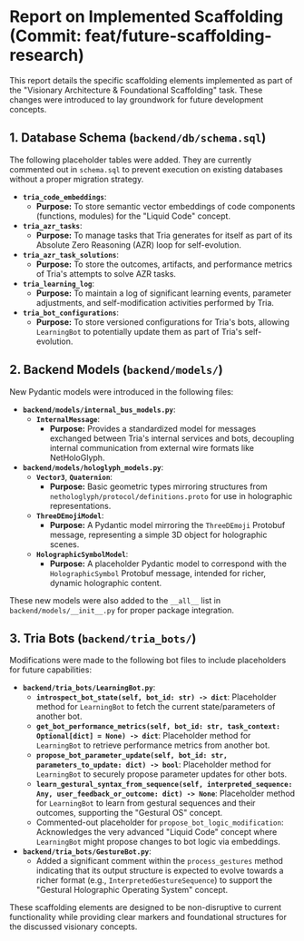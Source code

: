 <!-- TODO: REVIEW - This is a summary of scaffolding implemented on 2024-10-26 for the 'feat/future-scaffolding-research' branch. Verify if these scaffolded elements are still relevant, have been implemented, or have been removed/changed. The document itself is a historical record of that specific work. -->
# Report on Implemented Scaffolding (Commit: feat/future-scaffolding-research)

This report details the specific scaffolding elements implemented as part of the "Visionary Architecture & Foundational Scaffolding" task. These changes were introduced to lay groundwork for future development concepts.

## 1. Database Schema (`backend/db/schema.sql`)

The following placeholder tables were added. They are currently commented out in `schema.sql` to prevent execution on existing databases without a proper migration strategy.

*   **`tria_code_embeddings`**:
    *   **Purpose:** To store semantic vector embeddings of code components (functions, modules) for the "Liquid Code" concept.
*   **`tria_azr_tasks`**:
    *   **Purpose:** To manage tasks that Tria generates for itself as part of its Absolute Zero Reasoning (AZR) loop for self-evolution.
*   **`tria_azr_task_solutions`**:
    *   **Purpose:** To store the outcomes, artifacts, and performance metrics of Tria's attempts to solve AZR tasks.
*   **`tria_learning_log`**:
    *   **Purpose:** To maintain a log of significant learning events, parameter adjustments, and self-modification activities performed by Tria.
*   **`tria_bot_configurations`**:
    *   **Purpose:** To store versioned configurations for Tria's bots, allowing `LearningBot` to potentially update them as part of Tria's self-evolution.

## 2. Backend Models (`backend/models/`)

New Pydantic models were introduced in the following files:

*   **`backend/models/internal_bus_models.py`**:
    *   **`InternalMessage`**:
        *   **Purpose:** Provides a standardized model for messages exchanged between Tria's internal services and bots, decoupling internal communication from external wire formats like NetHoloGlyph.
*   **`backend/models/hologlyph_models.py`**:
    *   **`Vector3`**, **`Quaternion`**:
        *   **Purpose:** Basic geometric types mirroring structures from `nethologlyph/protocol/definitions.proto` for use in holographic representations.
    *   **`ThreeDEmojiModel`**:
        *   **Purpose:** A Pydantic model mirroring the `ThreeDEmoji` Protobuf message, representing a simple 3D object for holographic scenes.
    *   **`HolographicSymbolModel`**:
        *   **Purpose:** A placeholder Pydantic model to correspond with the `HolographicSymbol` Protobuf message, intended for richer, dynamic holographic content.

These new models were also added to the `__all__` list in `backend/models/__init__.py` for proper package integration.

## 3. Tria Bots (`backend/tria_bots/`)

Modifications were made to the following bot files to include placeholders for future capabilities:

*   **`backend/tria_bots/LearningBot.py`**:
    *   **`introspect_bot_state(self, bot_id: str) -> dict`**: Placeholder method for `LearningBot` to fetch the current state/parameters of another bot.
    *   **`get_bot_performance_metrics(self, bot_id: str, task_context: Optional[dict] = None) -> dict`**: Placeholder method for `LearningBot` to retrieve performance metrics from another bot.
    *   **`propose_bot_parameter_update(self, bot_id: str, parameters_to_update: dict) -> bool`**: Placeholder method for `LearningBot` to securely propose parameter updates for other bots.
    *   **`learn_gestural_syntax_from_sequence(self, interpreted_sequence: Any, user_feedback_or_outcome: dict) -> None`**: Placeholder method for `LearningBot` to learn from gestural sequences and their outcomes, supporting the "Gestural OS" concept.
    *   Commented-out placeholder for `propose_bot_logic_modification`: Acknowledges the very advanced "Liquid Code" concept where `LearningBot` might propose changes to bot logic via embeddings.
*   **`backend/tria_bots/GestureBot.py`**:
    *   Added a significant comment within the `process_gestures` method indicating that its output structure is expected to evolve towards a richer format (e.g., `InterpretedGestureSequence`) to support the "Gestural Holographic Operating System" concept.

These scaffolding elements are designed to be non-disruptive to current functionality while providing clear markers and foundational structures for the discussed visionary concepts.
